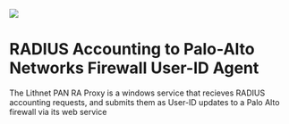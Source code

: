 ![](https://lithnet.github.io/images/logo-ex-small.png)
# RADIUS Accounting to Palo-Alto Networks Firewall User-ID Agent

The Lithnet PAN RA Proxy is a windows service that recieves RADIUS accounting requests, and submits them as User-ID updates to a Palo Alto firewall via its web service

